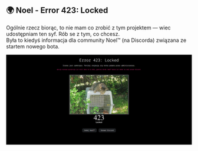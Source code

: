 ## 🌍 Noel - Error 423: Locked
Ogólnie rzecz biorąc, to nie mam co zrobić z tym projektem — wiec udostępniam ten syf.  Rób se z tym, co chcesz.  
Była to kiedyś informacja dla community Noel™️ (na Discorda) związana ze startem nowego bota.

<img src="images/website.png" alt="Podgląd">
